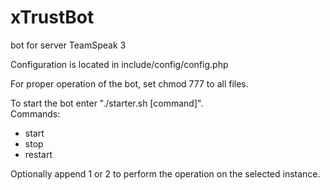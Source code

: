 # xTrustBot
bot for server TeamSpeak 3

Configuration is located in include/config/config.php

For proper operation of the bot, set chmod 777 to all files.

To start the bot enter "./starter.sh [command]".                                                                    
Commands:
- start
- stop
- restart

Optionally append 1 or 2 to perform the operation on the selected instance.
